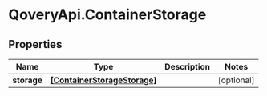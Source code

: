 # QoveryApi.ContainerStorage

## Properties

Name | Type | Description | Notes
------------ | ------------- | ------------- | -------------
**storage** | [**[ContainerStorageStorage]**](ContainerStorageStorage.md) |  | [optional] 


